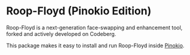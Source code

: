 # Roop-Floyd (Pinokio Edition)

Roop-Floyd is a next-generation face-swapping and enhancement tool, forked and actively developed on Codeberg.


This package makes it easy to install and run Roop-Floyd inside [Pinokio](https://pinokio.computer).
